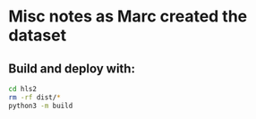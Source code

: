 # Misc notes as Marc created the dataset

## Build and deploy with:

```bash
cd hls2
rm -rf dist/*
python3 -m build
```
